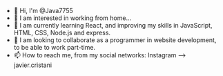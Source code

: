 - 👋 Hi, I'm @Java7755
- 👀 I am interested in working from home...
- 🌱 I am currently learning React, and improving my skills in JavaScript, HTML, CSS, Node.js and express.
- 💞️ I am looking to collaborate as a programmer in website development, to be able to work part-time.
- 📫 How to reach me, from my social networks:
       Instagram --> javier.cristani

<!---
Java7755/Java7755 is a ✨ special ✨ repository because its `README.md` (this file) appears on your GitHub profile.
You can click the Preview link to take a look at your changes.
--->
